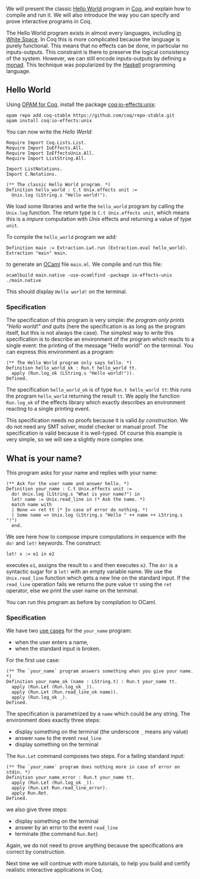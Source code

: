 We will present the classic [Hello World](http://en.wikipedia.org/wiki/%22Hello,_world!%22_program) program in [Coq](https://coq.inria.fr/), and explain how to compile and run it. We will also introduce the way you can specify and prove interactive programs in Coq.

The Hello World program exists in almost every languages, including [in White Space](http://en.wikipedia.org/wiki/List_of_Hello_world_program_examples#W). In Coq this is more complicated because the language is purely functional. This means that no effects can be done, in particular no inputs-outputs. This constraint is there to preserve the logical consistency of the system. However, we can still encode inputs-outputs by defining a [monad](http://en.wikipedia.org/wiki/Monad_%28functional_programming%29). This technique was popularized by the [Haskell](http://en.wikipedia.org/wiki/Haskell_%28programming_language%29) programming language.

## Hello World
Using [OPAM for Coq](http://coq-blog.clarus.me/use-opam-for-coq.html), install the package [coq:io-effects:unix](https://github.com/clarus/io-effects-unix):

    opam repo add coq-stable https://github.com/coq/repo-stable.git
    opam install coq:io-effects:unix

You can now write the *Hello World*:

    Require Import Coq.Lists.List.
    Require Import IoEffects.All.
    Require Import IoEffectsUnix.All.
    Require Import ListString.All.

    Import ListNotations.
    Import C.Notations.

    (** The classic Hello World program. *)
    Definition hello_world : C.t Unix.effects unit :=
      Unix.log (LString.s "Hello world!").

We load some libraries and write the `hello_world` program by calling the `Unix.log` function. The return type is `C.t Unix.effects unit`, which means this is a *impure* computation with *Unix* effects and returning a value of type `unit`.

To compile the `hello_world` program we add:

    Definition main := Extraction.Lwt.run (Extraction.eval hello_world).
    Extraction "main" main.

to generate an [OCaml](https://ocaml.org/) file `main.ml`. We compile and run this file:

    ocamlbuild main.native -use-ocamlfind -package io-effects-unix
    ./main.native

This should display `Hello world!` on the terminal.

### Specification
The specification of this program is very simple: *the program only prints "Hello world!" and quits* (here the specification is as long as the program itself, but this is not always the case). The simplest way to write this specification is to describe an environment of the program which reacts to a single event: the printing of the message "Hello world!" on the terminal. You can express this environment as a program:

    (** The Hello World program only says hello. *)
    Definition hello_world_ok : Run.t hello_world tt.
      apply (Run.log_ok (LString.s "Hello world!")).
    Defined.

The specification `hello_world_ok` is of type `Run.t hello_world tt`: this runs the program `hello_world` returning the result `tt`. We apply the function `Run.log_ok` of the effects library which exactly describes an environment reacting to a single printing event.

This specification needs *no* proofs because it is valid *by construction*. We do not need any SMT solver, model checker or manual proof. The specification is valid because it is well-typed. Of course this example is very simple, so we will see a slightly more complex one.

## What is your name?
This program asks for your name and replies with your name:

    (** Ask for the user name and answer hello. *)
    Definition your_name : C.t Unix.effects unit :=
      do! Unix.log (LString.s "What is your name?") in
      let! name := Unix.read_line in (* Ask the name. *)
      match name with
      | None => ret tt (* In case of error do nothing. *)
      | Some name => Unix.log (LString.s "Hello " ++ name ++ LString.s "!")
      end.

We see here how to compose impure computations in sequence with the `do!` and `let!` keywords. The construct:

    let! x := e1 in e2

executes `e1`, assigns the result to `x` and then executes `e2`. The `do!` is a syntactic sugar for a `let!` with an empty variable name. We use the `Unix.read_line` function which gets a new line on the standard input. If the `read_line` operation fails we returns the pure value `tt` using the `ret` operator, else we print the user name on the terminal.

You can run this program as before by compilation to OCaml.

### Specification
We have two [use cases](http://en.wikipedia.org/wiki/Use_case) for the `your_name` program:

* when the user enters a name,
* when the standard input is broken.

For the first use case:

    (** The `your_name` program answers something when you give your name. *)
    Definition your_name_ok (name : LString.t) : Run.t your_name tt.
      apply (Run.Let (Run.log_ok _)).
      apply (Run.Let (Run.read_line_ok name)).
      apply (Run.log_ok _).
    Defined.

The specification is parametrized by a `name` which could be any string. The environment does exactly three steps:

* display something on the terminal (the underscore `_` means any value)
* answer `name` to the event `read_line`
* display something on the terminal

The `Run.Let` command composes two steps. For a failing standard input:

    (** The `your_name` program does nothing more in case of error on stdin. *)
    Definition your_name_error : Run.t your_name tt.
      apply (Run.Let (Run.log_ok _)).
      apply (Run.Let Run.read_line_error).
      apply Run.Ret.
    Defined.

we also give three steps:

* display something on the terminal
* answer by an error to the event `read_line`
* terminate (the command `Run.Ret`)

Again, we do not need to prove anything because the specifications are correct by construction.

Next time we will continue with more tutorials, to help you build and certify realistic interactive applications in Coq.
